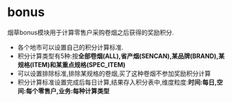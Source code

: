 # bonus

烟草bonus模块用于计算零售户采购卷烟之后获得的奖励积分.

- 各个地市可以设置自己的积分计算标准.
- 积分计算类型有5种:按**全部卷烟(ALL),省产烟(SENCAN),某品牌(BRAND),某规格(ITEM)和某重点规格(SPEC_ITEM)**
- 可以设置排除标准,排除某规格的卷烟,买了这种卷烟不参加奖励积分计算
- 积分计算标准设置完成后每日计算,结果存入积分表中,维度粒度:**时间:每日,空间:每个零售户,业务:每种计算类型**
